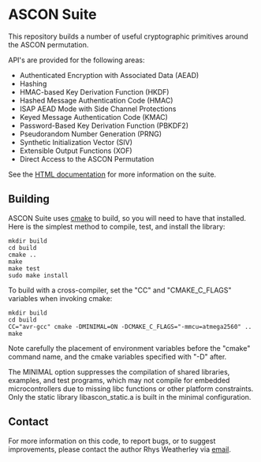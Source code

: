 ASCON Suite
===========

This repository builds a number of useful cryptographic primitives
around the ASCON permutation.

API's are provided for the following areas:

* Authenticated Encryption with Associated Data (AEAD)
* Hashing
* HMAC-based Key Derivation Function (HKDF)
* Hashed Message Authentication Code (HMAC)
* ISAP AEAD Mode with Side Channel Protections
* Keyed Message Authentication Code (KMAC)
* Password-Based Key Derivation Function (PBKDF2)
* Pseudorandom Number Generation (PRNG)
* Synthetic Initialization Vector (SIV)
* Extensible Output Functions (XOF)
* Direct Access to the ASCON Permutation

See the [HTML documentation](https://rweather.github.io/ascon-suite/index.html)
for more information on the suite.

Building
--------

ASCON Suite uses [cmake](https://cmake.org/) to build, so you will need to
have that installed.  Here is the simplest method to compile, test, and
install the library:

    mkdir build
    cd build
    cmake ..
    make
    make test
    sudo make install

To build with a cross-compiler, set the "CC" and "CMAKE\_C\_FLAGS"
variables when invoking cmake:

    mkdir build
    cd build
    CC="avr-gcc" cmake -DMINIMAL=ON -DCMAKE_C_FLAGS="-mmcu=atmega2560" ..
    make

Note carefully the placement of environment variables before the "cmake"
command name, and the cmake variables specified with "-D" after.

The MINIMAL option suppresses the compilation of shared libraries, examples,
and test programs, which may not compile for embedded microcontrollers due to
missing libc functions or other platform constraints.  Only the static library
libascon\_static.a is built in the minimal configuration.

Contact
-------

For more information on this code, to report bugs, or to suggest
improvements, please contact the author Rhys Weatherley via
[email](mailto:rhys.weatherley@gmail.com).
